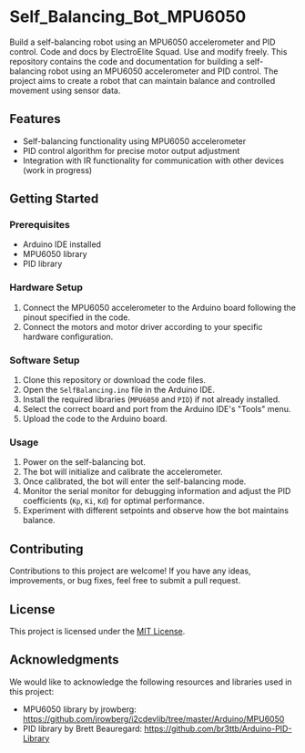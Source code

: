 # Self_Balancing_Bot_MPU6050
Build a self-balancing robot using an MPU6050 accelerometer and PID control. Code and docs by ElectroElite Squad. Use and modify freely.
This repository contains the code and documentation for building a self-balancing robot using an MPU6050 accelerometer and PID control. The project aims to create a robot that can maintain balance and controlled movement using sensor data.

## Features

- Self-balancing functionality using MPU6050 accelerometer
- PID control algorithm for precise motor output adjustment
- Integration with IR functionality for communication with other devices (work in progress)

## Getting Started

### Prerequisites

- Arduino IDE installed
- MPU6050 library
- PID library

### Hardware Setup

1. Connect the MPU6050 accelerometer to the Arduino board following the pinout specified in the code.
2. Connect the motors and motor driver according to your specific hardware configuration.

### Software Setup

1. Clone this repository or download the code files.
2. Open the `SelfBalancing.ino` file in the Arduino IDE.
3. Install the required libraries (`MPU6050` and `PID`) if not already installed.
4. Select the correct board and port from the Arduino IDE's "Tools" menu.
5. Upload the code to the Arduino board.

### Usage

1. Power on the self-balancing bot.
2. The bot will initialize and calibrate the accelerometer.
3. Once calibrated, the bot will enter the self-balancing mode.
4. Monitor the serial monitor for debugging information and adjust the PID coefficients (`Kp`, `Ki`, `Kd`) for optimal performance.
5. Experiment with different setpoints and observe how the bot maintains balance.

## Contributing

Contributions to this project are welcome! If you have any ideas, improvements, or bug fixes, feel free to submit a pull request.

## License

This project is licensed under the [MIT License](LICENSE).

## Acknowledgments

We would like to acknowledge the following resources and libraries used in this project:

- MPU6050 library by jrowberg: https://github.com/jrowberg/i2cdevlib/tree/master/Arduino/MPU6050
- PID library by Brett Beauregard: https://github.com/br3ttb/Arduino-PID-Library


